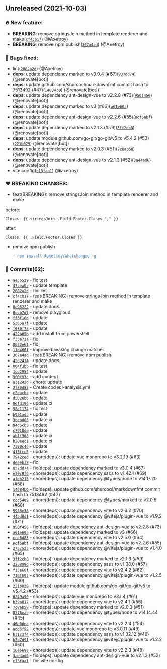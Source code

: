 Unreleased (2021-10-03)
-----------------------

### 🔥 New feature:

-	**BREAKING**: remove stringsJoin method in template renderer and make([`cf4cb17`](https://github.com/whatchanged-community/whatchanged/commit/cf4cb179c62063ee97b89c9526f0e2b20d048a39)) (@Axetroy)
-	**BREAKING**: remove npm publish([`307a4ad`](https://github.com/whatchanged-community/whatchanged/commit/307a4ad842182e0edc8cd1bc3c7c45fa16fd2a87)) (@Axetroy)

### 🐛 Bugs fixed:

-	lint([`2082a2d`](https://github.com/whatchanged-community/whatchanged/commit/2082a2d32f354b9d8ac3b3368e400a89d817ef80)) (@Axetroy)
-	**deps**: update dependency marked to v3.0.4 (#67)([`837dd74`](https://github.com/whatchanged-community/whatchanged/commit/837dd747f672bad269f4e433a2ba4960a33308b5)) (@renovate[bot])
-	**deps**: update github.com/shurcool/markdownfmt commit hash to 7513492 (#47)([`14084b0`](https://github.com/whatchanged-community/whatchanged/commit/14084b02e5db63457514c8ac6ffd75009ddc027a)) (@renovate[bot])
-	**deps**: update dependency ant-design-vue to v2.2.8 (#73)([`950f456`](https://github.com/whatchanged-community/whatchanged/commit/950f4563eefab1023f1d15c7319e6705b07c05df)) (@renovate[bot])
-	**deps**: update dependency marked to v3 (#66)([`a61e60a`](https://github.com/whatchanged-community/whatchanged/commit/a61e60aeadfde1835127a8dce583d5d6113b3c9b)) (@renovate[bot])
-	**deps**: update dependency ant-design-vue to v2.2.6 (#55)([`8cf6abf`](https://github.com/whatchanged-community/whatchanged/commit/8cf6abf7d36d8af7b8f1cc5c2c4b7eb92cba4c97)) (@renovate[bot])
-	**deps**: update dependency marked to v2.1.3 (#59)([`3ff2cb8`](https://github.com/whatchanged-community/whatchanged/commit/3ff2cb883ae4f8bf385d39b7e48cf0912dd47660)) (@renovate[bot])
-	**deps**: update module github.com/go-git/go-git/v5 to v5.4.2 (#53)([`221b029`](https://github.com/whatchanged-community/whatchanged/commit/221b0293bee5002a56d9366d2fff5a058afb75a0)) (@renovate[bot])
-	**deps**: update dependency marked to v2.0.3 (#51)([`7c8ab58`](https://github.com/whatchanged-community/whatchanged/commit/7c8ab58365356f9de2f02d6ffac3147f9669ced7)) (@renovate[bot])
-	**deps**: update dependency ant-design-vue to v2.1.3 (#52)([`3ae4ad6`](https://github.com/whatchanged-community/whatchanged/commit/3ae4ad603ee81a5b1045c248b080ee9c362637ea)) (@renovate[bot])
-	vite config([`c13faa1`](https://github.com/whatchanged-community/whatchanged/commit/c13faa11061e22dc359fd6fc040e48752b5cb83b)) (@axetroy)

### ❤️ BREAKING CHANGES:

-	feat(BREAKING): remove stringsJoin method in template renderer and make

before:

```
Closes: {{ stringsJoin .Field.Footer.Closes "," }}
```

after:

```
Closes: {{ .Field.Footer.Closes }}
```

-	remove npm publish

	```diff
	- npm install @axetroy/whatchanged -g
	```

### 💪 Commits(62):

-	[`ae56529`](https://github.com/whatchanged-community/whatchanged/commit/ae56529432ddbd415762c82196fa5a3cf87eea05) - fix test
-	[`47cea0c`](https://github.com/whatchanged-community/whatchanged/commit/47cea0c02f27514ac542004dbaafcfdba74217c0) - update template
-	[`2082a2d`](https://github.com/whatchanged-community/whatchanged/commit/2082a2d32f354b9d8ac3b3368e400a89d817ef80) - fix: lint
-	[`cf4cb17`](https://github.com/whatchanged-community/whatchanged/commit/cf4cb179c62063ee97b89c9526f0e2b20d048a39) - feat(BREAKING): remove stringsJoin method in template renderer and make
-	[`8c96222`](https://github.com/whatchanged-community/whatchanged/commit/8c96222f3a8f15cbb4319f971fc42b94568fb2d4) - update docs
-	[`8ecb7d7`](https://github.com/whatchanged-community/whatchanged/commit/8ecb7d7c269ee8f9a01d6f0c39c3cce7b95e751e) - remove playgloud
-	[`ff3f10d`](https://github.com/whatchanged-community/whatchanged/commit/ff3f10d6256c2b3407dea9d5ba8330f64b41e452) - update
-	[`5365a7f`](https://github.com/whatchanged-community/whatchanged/commit/5365a7f89b914eedbd882b05674697dc7186fa6a) - update
-	[`f080f73`](https://github.com/whatchanged-community/whatchanged/commit/f080f731c00a64d199e88f33c0afaca3eb79a89d) - update
-	[`422b05b`](https://github.com/whatchanged-community/whatchanged/commit/422b05bf114d6461dc19bc7bad7d9ec8231517b2) - add install from powershell
-	[`f33e72a`](https://github.com/whatchanged-community/whatchanged/commit/f33e72ab8a669c576f85dc5b14d091ce68d449ec) - fix
-	[`0622e61`](https://github.com/whatchanged-community/whatchanged/commit/0622e61a8b1e96b410ed5b3bf660376a1daa354b) - fix
-	[`11d466f`](https://github.com/whatchanged-community/whatchanged/commit/11d466fcaa6828ed96d99f0d79dab118e1929ab2) - improve breaking change matcher
-	[`307a4ad`](https://github.com/whatchanged-community/whatchanged/commit/307a4ad842182e0edc8cd1bc3c7c45fa16fd2a87) - feat(BREAKING): remove npm publish
-	[`4282414`](https://github.com/whatchanged-community/whatchanged/commit/4282414bc03125af388f6e54a63cca2922df4ce3) - update docs
-	[`004f3bb`](https://github.com/whatchanged-community/whatchanged/commit/004f3bbb101125ddb83fbc497d55ea8fb7c9f5cf) - fix test
-	[`1cd2954`](https://github.com/whatchanged-community/whatchanged/commit/1cd2954667c34be82cd34d23ddc8bebd63b8db4c) - update
-	[`900f93c`](https://github.com/whatchanged-community/whatchanged/commit/900f93c5fd7ca1685f7971c9f894e7d126c868b4) - add context
-	[`a31242d`](https://github.com/whatchanged-community/whatchanged/commit/a31242df9ee3e65c8be79fa43ee52e95e34255df) - chore: update
-	[`2f80d85`](https://github.com/whatchanged-community/whatchanged/commit/2f80d855856c8c0db63db82377d7f07edc37aedc) - Create codeql-analysis.yml
-	[`c2cacba`](https://github.com/whatchanged-community/whatchanged/commit/c2cacba586ce496a50cf137fbff6516b960a702f) - update
-	[`d5026b6`](https://github.com/whatchanged-community/whatchanged/commit/d5026b66f876ffdfa486f7373737fc6ad55196cb) - update
-	[`8dfd196`](https://github.com/whatchanged-community/whatchanged/commit/8dfd196b1e24c19609b2e23365d3c6f1c01cf503) - update ci
-	[`58c1174`](https://github.com/whatchanged-community/whatchanged/commit/58c117422d66c1aa08cb92e92107df4183df2990) - fix test
-	[`b951adc`](https://github.com/whatchanged-community/whatchanged/commit/b951adc35768d34c18552761368a3f85815c4bb1) - update
-	[`3cead03`](https://github.com/whatchanged-community/whatchanged/commit/3cead032d30c6d3c56afb31fe4791047dd43ff05) - update ci
-	[`94d6cb3`](https://github.com/whatchanged-community/whatchanged/commit/94d6cb3f769a090b115aae76d043c7f5f5e92c71) - update
-	[`c7910de`](https://github.com/whatchanged-community/whatchanged/commit/c7910de590b164f17e77a8e0a2e5afef109946c3) - update
-	[`ab1f3d8`](https://github.com/whatchanged-community/whatchanged/commit/ab1f3d83b010edb004587a3e66baf122cd4e199b) - update ci
-	[`b28eec1`](https://github.com/whatchanged-community/whatchanged/commit/b28eec1761e321cb48a50005364deee5b1526c70) - update ci
-	[`7390c46`](https://github.com/whatchanged-community/whatchanged/commit/7390c46341bd8d0eb4fc59e699602d3d26b30c8a) - update
-	[`415fcc3`](https://github.com/whatchanged-community/whatchanged/commit/415fcc3860ded0a59ea2889dea351621feba4b81) - update
-	[`7942ced`](https://github.com/whatchanged-community/whatchanged/commit/7942cedd8cf25a61cf4f87217a91cf3a373c9a7a) - chore(deps): update vue monorepo to v3.2.19 (#63)
-	[`deeeb32`](https://github.com/whatchanged-community/whatchanged/commit/deeeb323113e6473a53802bcb2a58b1cb9c7e355) - fix
-	[`837dd74`](https://github.com/whatchanged-community/whatchanged/commit/837dd747f672bad269f4e433a2ba4960a33308b5) - fix(deps): update dependency marked to v3.0.4 (#67)
-	[`e30c8f0`](https://github.com/whatchanged-community/whatchanged/commit/e30c8f03d8c5b296f2646e1f84da2b88eb14d897) - chore(deps): update dependency sass to v1.42.1 (#69)
-	[`afeb213`](https://github.com/whatchanged-community/whatchanged/commit/afeb2130ad5445f3bc2a956afd895e44673d37ec) - chore(deps): update dependency @types/node to v14.17.20 (#58)
-	[`14084b0`](https://github.com/whatchanged-community/whatchanged/commit/14084b02e5db63457514c8ac6ffd75009ddc027a) - fix(deps): update github.com/shurcool/markdownfmt commit hash to 7513492 (#47)
-	[`ccc54e9`](https://github.com/whatchanged-community/whatchanged/commit/ccc54e9a0fcca26ec5a8d6f69dc6f2d9ee825d3c) - chore(deps): update dependency @types/marked to v2.0.5 (#68)
-	[`5926e56`](https://github.com/whatchanged-community/whatchanged/commit/5926e56f74afc3cf61fa2979ca7423aa84af9924) - chore(deps): update dependency vite to v2.6.2 (#70)
-	[`44bd0d1`](https://github.com/whatchanged-community/whatchanged/commit/44bd0d14df1f7ddd68d88068f317d149aed31768) - chore(deps): update dependency @vitejs/plugin-vue to v1.9.2 (#71)
-	[`950f456`](https://github.com/whatchanged-community/whatchanged/commit/950f4563eefab1023f1d15c7319e6705b07c05df) - fix(deps): update dependency ant-design-vue to v2.2.8 (#73)
-	[`a61e60a`](https://github.com/whatchanged-community/whatchanged/commit/a61e60aeadfde1835127a8dce583d5d6113b3c9b) - fix(deps): update dependency marked to v3 (#66)
-	[`cce6d83`](https://github.com/whatchanged-community/whatchanged/commit/cce6d8348efcd6687841bd74344b560ada0d9a4c) - chore(deps): update dependency vite to v2.5.0 (#64)
-	[`8cf6abf`](https://github.com/whatchanged-community/whatchanged/commit/8cf6abf7d36d8af7b8f1cc5c2c4b7eb92cba4c97) - fix(deps): update dependency ant-design-vue to v2.2.6 (#55)
-	[`275c52c`](https://github.com/whatchanged-community/whatchanged/commit/275c52ccd9684b2176efa0d2f906a5e2abc003b7) - chore(deps): update dependency @vitejs/plugin-vue to v1.4.0 (#65)
-	[`3ff2cb8`](https://github.com/whatchanged-community/whatchanged/commit/3ff2cb883ae4f8bf385d39b7e48cf0912dd47660) - fix(deps): update dependency marked to v2.1.3 (#59)
-	[`223889d`](https://github.com/whatchanged-community/whatchanged/commit/223889d1d0cfb08b2a706c76577b3107b64270c0) - chore(deps): update dependency sass to v1.38.0 (#57)
-	[`f13e68f`](https://github.com/whatchanged-community/whatchanged/commit/f13e68fd59f0985f4a1997f6fd7816f20c002b07) - chore(deps): update dependency vite to v2.4.2 (#62)
-	[`716fb03`](https://github.com/whatchanged-community/whatchanged/commit/716fb03e9fe0b111737a6bc41c0eab7214a671ff) - chore(deps): update dependency @vitejs/plugin-vue to v1.2.5 (#60)
-	[`221b029`](https://github.com/whatchanged-community/whatchanged/commit/221b0293bee5002a56d9366d2fff5a058afb75a0) - fix(deps): update module github.com/go-git/go-git/v5 to v5.4.2 (#53)
-	[`6249a90`](https://github.com/whatchanged-community/whatchanged/commit/6249a90c873b1d98313d14b0f5427b6e88a6a1ba) - chore(deps): update vue monorepo to v3.1.4 (#61)
-	[`b39a017`](https://github.com/whatchanged-community/whatchanged/commit/b39a017739c66ac75426ef47d88e4365019745f1) - chore(deps): update dependency vite to v2.4.1 (#56)
-	[`7c8ab58`](https://github.com/whatchanged-community/whatchanged/commit/7c8ab58365356f9de2f02d6ffac3147f9669ced7) - fix(deps): update dependency marked to v2.0.3 (#51)
-	[`8576eac`](https://github.com/whatchanged-community/whatchanged/commit/8576eacc3442b9682c00377157f580776ceb3a92) - chore(deps): update dependency @types/node to v14.14.44 (#45)
-	[`46e06ea`](https://github.com/whatchanged-community/whatchanged/commit/46e06ea9b41753b01887e4fa82b6ffc6659d77e0) - chore(deps): update dependency vite to v2.2.4 (#54)
-	[`add6f52`](https://github.com/whatchanged-community/whatchanged/commit/add6f5234604fe213003b9db39f468c05ef5f127) - chore(deps): update vue monorepo to v3.0.11 (#49)
-	[`b31c3f4`](https://github.com/whatchanged-community/whatchanged/commit/b31c3f4f16c0eeb96c3c8e0052d4d15759c6561e) - chore(deps): update dependency sass to v1.32.12 (#46)
-	[`b2b7d91`](https://github.com/whatchanged-community/whatchanged/commit/b2b7d91cda57df2321a3ae7a9dec425fbc899780) - chore(deps): update dependency @vitejs/plugin-vue to v1.2.2 (#50)
-	[`16e6698`](https://github.com/whatchanged-community/whatchanged/commit/16e6698ff65049f6d39c13de3b9935893a84b7b8) - chore(deps): update dependency vite to v2.2.3 (#48)
-	[`3ae4ad6`](https://github.com/whatchanged-community/whatchanged/commit/3ae4ad603ee81a5b1045c248b080ee9c362637ea) - fix(deps): update dependency ant-design-vue to v2.1.3 (#52)
-	[`c13faa1`](https://github.com/whatchanged-community/whatchanged/commit/c13faa11061e22dc359fd6fc040e48752b5cb83b) - fix: vite config
